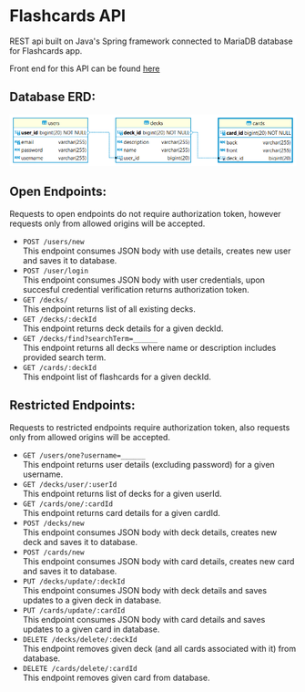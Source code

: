 # Flashcards API
REST api built on Java's Spring framework connected to MariaDB database for Flashcards app.  
  
Front end for this API can be found [here](https://github.com/smiauek/flashcards-client)  
  
## Database ERD:  
  
![erd](/erd/flashcards_db.png)  
  
## Open Endpoints:  
Requests to open endpoints do not require authorization token, however requests only from allowed origins will be accepted.  
  
- `POST /users/new`  
This endpoint consumes JSON body with use details, creates new user and saves it to database.  
- `POST /user/login`  
This endpoint consumes JSON body with user credentials, upon succesful credential verification returns authorization token.  
- `GET /decks/`  
This endpoint returns list of all existing decks.  
- `GET /decks/:deckId`  
This endpoint returns deck details for a given deckId.  
- `GET /decks/find?searchTerm=______`  
This endpoint returns all decks where name or description includes provided search term.  
- `GET /cards/:deckId`  
This endpoint list of flashcards for a given deckId.  
  
## Restricted Endpoints:  
Requests to restricted endpoints require authorization token, also requests only from allowed origins will be accepted.  
  
- `GET /users/one?username=______`  
This endpoint returns user details (excluding password) for a given username.
- `GET /decks/user/:userId`  
This endpoint returns list of decks for a given userId.  
- `GET /cards/one/:cardId`  
This endpoint returns card details for a given cardId.  
- `POST /decks/new`  
This endpoint consumes JSON body with deck details, creates new deck and saves it to database.  
- `POST /cards/new`  
This endpoint consumes JSON body with card details, creates new card and saves it to database.  
- `PUT /decks/update/:deckId`  
This endpoint consumes JSON body with deck details and saves updates to a given deck in database.  
- `PUT /cards/update/:cardId`  
This endpoint consumes JSON body with card details and saves updates to a given card in database.  
- `DELETE /decks/delete/:deckId`  
This endpoint removes given deck (and all cards associated with it) from database.  
- `DELETE /cards/delete/:cardId`  
This endpoint removes given card from database.


